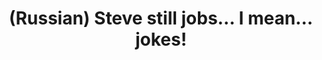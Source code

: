 ---
layout: default
category: mega
lang: en
title: (Russian) Steve still jobs… I mean… jokes!
slug: steve-mark-jobs-twain
tags: apple fun 
postid: 730
translated: no
---